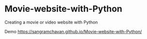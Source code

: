 # Movie-website-with-Python
Creating a movie or video website with Python

Demo https://sangramchavan.github.io/Movie-website-with-Python/

